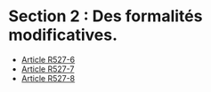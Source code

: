 # Section 2 : Des formalités modificatives.

- [Article R527-6](article-r527-6.md)
- [Article R527-7](article-r527-7.md)
- [Article R527-8](article-r527-8.md)
